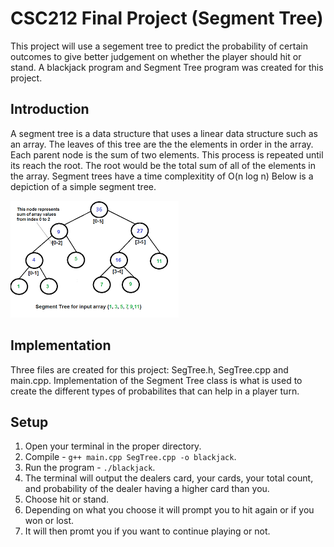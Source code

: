 # CSC212 Final Project (Segment Tree)
This project will use a segement tree to predict the probability of certain outcomes to give better judgement on whether the player should hit or stand. A blackjack program and Segment Tree program was created for this project. 

## Introduction
A segment tree is a data structure that uses a linear data structure such as an array. The leaves of this tree are the the elements in order in the array. Each parent node is the sum of two elements. This process is repeated until its reach the root. The root would be the total sum of all of the elements in the array. Segment trees have a time complexitity of O(n log n) Below is a depiction of a simple segment tree.

![](images/segmenttree.png)

## Implementation 
Three files are created for this project: SegTree.h, SegTree.cpp and main.cpp. Implementation of the Segment Tree class is what is used to create the different types of probabilites that can help in a player turn. 


## Setup
1. Open your terminal in the proper directory.
2. Compile - ```g++ main.cpp SegTree.cpp -o blackjack```.
3. Run the program - ```./blackjack```.
4. The terminal will output the dealers card, your cards, your total count, and probability of the dealer having a higher card than you.
5. Choose hit or stand.
6. Depending on what you choose it will prompt you to hit again or if you won or lost.
7. It will then promt you if you want to continue playing or not.
